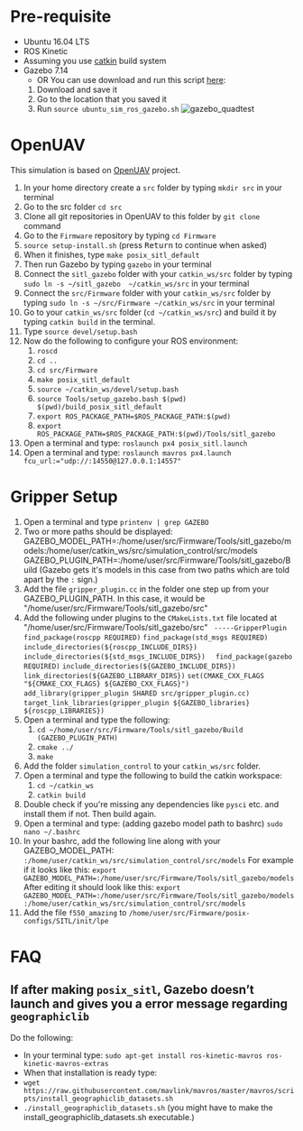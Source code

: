 # Pre-requisite #
* Ubuntu 16.04 LTS
* ROS Kinetic
* Assuming you use [catkin](http://wiki.ros.org/catkin) build system
* Gazebo 7.14 
  * OR You can use download and run this script [here](https://raw.githubusercontent.com/PX4/Devguide/master/build_scripts/ubuntu_sim_ros_gazebo.sh):
   1. Download and save it
   2. Go to the location that you saved it
   3. Run `source ubuntu_sim_ros_gazebo.sh`
   ![gazebo_quadtest](https://user-images.githubusercontent.com/2436747/48624033-bdee7180-e9ab-11e8-8414-801eee34f4e9.png)
   
# OpenUAV #
This simulation is based on [OpenUAV](https://github.com/Open-UAV) project.
1. In your home directory create a `src` folder by typing `mkdir src` in your terminal
2. Go to the src folder `cd src`
3. Clone all git repositories in OpenUAV to this folder by `git clone` command
4. Go to the `Firmware` repository by typing `cd Firmware`
5. `source setup-install.sh` (press <kbd>Return</kbd> to continue when asked)
6. When it finishes, type `make posix_sitl_default`
7. Then run Gazebo by typing `gazebo` in your terminal
8. Connect the `sitl_gazebo` folder with your `catkin_ws/src` folder by typing `sudo ln -s ~/sitl_gazebo  ~/catkin_ws/src` in your terminal
9. Connect the `src/Firmware` folder with your `catkin_ws/src` folder by typing `sudo ln -s ~/src/Firmware ~/catkin_ws/src` in your terminal
10. Go to your `catkin_ws/src` folder (`cd ~/catkin_ws/src`) and build it by typing `catkin build` in the terminal.
11. Type `source devel/setup.bash`
12. Now do the following to configure your ROS environment:
    1. `roscd`
    2. `cd ..`
    3. `cd src/Firmware`
    4. `make posix_sitl_default`
    5. `source ~/catkin_ws/devel/setup.bash`
    6. `source Tools/setup_gazebo.bash $(pwd) $(pwd)/build_posix_sitl_default`
    7. `export ROS_PACKAGE_PATH=$ROS_PACKAGE_PATH:$(pwd)`
    8. `export ROS_PACKAGE_PATH=$ROS_PACKAGE_PATH:$(pwd)/Tools/sitl_gazebo`
13. Open a terminal and type: `roslaunch px4 posix_sitl.launch`
14. Open a terminal and type: `roslaunch mavros px4.launch fcu_url:="udp://:14550@127.0.0.1:14557"`

# Gripper Setup #
1. Open a terminal and type `printenv | grep GAZEBO`
2. Two or more paths should be displayed:
   GAZEBO_MODEL_PATH=:/home/user/src/Firmware/Tools/sitl_gazebo/models:/home/user/catkin_ws/src/simulation_control/src/models
   GAZEBO_PLUGIN_PATH=:/home/user/src/Firmware/Tools/sitl_gazebo/Build (Gazebo gets it's models in this case from two paths which are told apart by the `:` sign.)
3. Add the file `gripper_plugin.cc` in the folder one step up from your GAZEBO_PLUGIN_PATH. In this case, it would be "/home/user/src/Firmware/Tools/sitl_gazebo/src"
4. Add the following under plugins to the `CMakeLists.txt` file located at "/home/user/src/Firmware/Tools/sitl_gazebo/src"
	` -----GripperPlugin`
	`find_package(roscpp REQUIRED)`
	`find_package(std_msgs REQUIRED)`
	`include_directories(${roscpp_INCLUDE_DIRS})`
	`include_directories(${std_msgs_INCLUDE_DIRS})	`
	`find_package(gazebo REQUIRED)`
	`include_directories(${GAZEBO_INCLUDE_DIRS})`
	`link_directories(${GAZEBO_LIBRARY_DIRS})`
	`set(CMAKE_CXX_FLAGS "${CMAKE_CXX_FLAGS} ${GAZEBO_CXX_FLAGS}")`
        `add_library(gripper_plugin SHARED src/gripper_plugin.cc)`
	`target_link_libraries(gripper_plugin ${GAZEBO_libraries} ${roscpp_LIBRARIES})`
5. Open a terminal and type the following:
	1. `cd ~/home/user/src/Firmware/Tools/sitl_gazebo/Build  (GAZEBO_PLUGIN_PATH)`
	2. `cmake ../`
	3. `make`
6. Add the folder `simulation_control` to your `catkin_ws/src` folder.
7. Open a terminal and type the following to build the catkin workspace:
	1. `cd ~/catkin_ws`
	2. `catkin build`
8. Double check if you're missing any dependencies like `pysci` etc. and install them if not. Then build again.
9. Open a terminal and type: (adding gazebo model path to bashrc)
	`sudo nano ~/.bashrc`
10. In your bashrc, add the following line along with your GAZEBO_MODEL_PATH:
	`:/home/user/catkin_ws/src/simulation_control/src/models`
   For example if it looks like this:
	`export GAZEBO_MODEL_PATH=:/home/user/src/Firmware/Tools/sitl_gazebo/models`
   After editing it should look like this:
	`export GAZEBO_MODEL_PATH=:/home/user/src/Firmware/Tools/sitl_gazebo/models:/home/user/catkin_ws/src/simulation_control/src/models`
11. Add the file `f550_amazing` to `/home/user/src/Firmware/posix-configs/SITL/init/lpe`

# FAQ #
 ## If after making `posix_sitl`, Gazebo doesn’t launch and gives you a error message regarding `geographiclib` ##
 Do the following:
  * In your terminal type:  `sudo apt-get install ros-kinetic-mavros ros-kinetic-mavros-extras`
  * When that installation is ready type: 
  * `wget https://raw.githubusercontent.com/mavlink/mavros/master/mavros/scripts/install_geographiclib_datasets.sh`
  * `./install_geographiclib_datasets.sh` (you might have to make the install_geographiclib_datasets.sh executable.)

